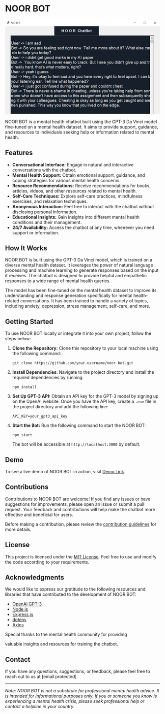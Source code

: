 # NOOR BOT

![Noor Bot](NOOR.png)

NOOR BOT is a mental health chatbot built using the GPT-3 Da Vinci model fine-tuned on a mental health dataset. It aims to provide support, guidance, and resources to individuals seeking help or information related to mental health.

## Features

- **Conversational Interface:** Engage in natural and interactive conversations with the chatbot.
- **Mental Health Support:** Obtain emotional support, guidance, and coping strategies for various mental health concerns.
- **Resource Recommendations:** Receive recommendations for books, articles, videos, and other resources related to mental health.
- **Self-Care Techniques:** Explore self-care practices, mindfulness exercises, and relaxation techniques.
- **Anonymous Interaction:** Feel free to interact with the chatbot without disclosing personal information.
- **Educational Insights:** Gain insights into different mental health conditions and their management.
- **24/7 Availability:** Access the chatbot at any time, whenever you need support or information.

## How It Works

NOOR BOT is built using the GPT-3 Da Vinci model, which is trained on a diverse mental health dataset. It leverages the power of natural language processing and machine learning to generate responses based on the input it receives. The chatbot is designed to provide helpful and empathetic responses to a wide range of mental health queries.

The model has been fine-tuned on the mental health dataset to improve its understanding and response generation specifically for mental health-related conversations. It has been trained to handle a variety of topics, including anxiety, depression, stress management, self-care, and more.

## Getting Started

To use NOOR BOT locally or integrate it into your own project, follow the steps below:

1. **Clone the Repository:** Clone this repository to your local machine using the following command:

   ```
   git clone https://github.com/your-username/noor-bot.git
   ```

2. **Install Dependencies:** Navigate to the project directory and install the required dependencies by running:

   ```
   npm install
   ```

3. **Set Up GPT-3 API:** Obtain an API key for the GPT-3 model by signing up on the OpenAI website. Once you have the API key, create a `.env` file in the project directory and add the following line:

   ```
   API_KEY=your_gpt3_api_key
   ```

4. **Start the Bot:** Run the following command to start the NOOR BOT:

   ```
   npm start
   ```

   The bot will be accessible at `http://localhost:3000` by default.

## Demo

To see a live demo of NOOR BOT in action, visit [Demo Link](https://your-demo-link).

## Contributions

Contributions to NOOR BOT are welcome! If you find any issues or have suggestions for improvements, please open an issue or submit a pull request. Your feedback and contributions will help make the chatbot more effective and beneficial for users.

Before making a contribution, please review the [contribution guidelines](CONTRIBUTING.md) for more details.

## License

This project is licensed under the [MIT License](LICENSE). Feel free to use and modify the code according to your requirements.

## Acknowledgments

We would like to express our gratitude to the following resources and libraries that have contributed to the development of NOOR BOT:

- [OpenAI GPT-3](https://openai.com)
- [Node.js](https://nodejs.org/)
- [Express.js](https://expressjs.com/)
- [dotenv](https://github.com/motdotla/dotenv)
- [Axios](https://github.com/axios/axios)

Special thanks to the mental health community for providing

 valuable insights and resources for training the chatbot.

## Contact

If you have any questions, suggestions, or feedback, please feel free to reach out to us at [email protected].

---

*Note: NOOR BOT is not a substitute for professional mental health advice. It is intended for informational purposes only. If you or someone you know is experiencing a mental health crisis, please seek professional help or contact a helpline in your country.*
